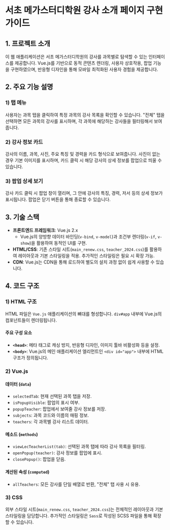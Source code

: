 ﻿# 서초 메가스터디학원 강사 소개 페이지 구현 가이드

## 1. 프로젝트 소개

이 웹 애플리케이션은 서초 메가스터디학원의 강사를 과목별로 탐색할 수 있는 인터페이스를 제공합니다. Vue.js를 기반으로 동적 콘텐츠 렌더링, 사용자 상호작용, 팝업 기능을 구현하였으며, 반응형 디자인을 통해 모바일 최적화된 사용자 경험을 제공합니다.

## 2. 주요 기능 설명

### 1) 탭 메뉴
사용자는 과목 탭을 클릭하여 특정 과목의 강사 목록을 확인할 수 있습니다. "전체" 탭을 선택하면 모든 과목의 강사를 표시하며, 각 과목에 해당하는 강사들을 필터링해서 보여줍니다.

### 2) 강사 정보 카드
강사의 이름, 과목, 사진, 주요 특징 및 경력을 카드 형식으로 보여줍니다. 사진이 없는 경우 기본 이미지를 표시하며, 카드 클릭 시 해당 강사의 상세 정보를 팝업으로 띄울 수 있습니다.

### 3) 팝업 상세 보기
강사 카드 클릭 시 팝업 창이 열리며, 그 안에 강사의 특징, 경력, 저서 등의 상세 정보가 표시됩니다. 팝업은 닫기 버튼을 통해 종료할 수 있습니다.

## 3. 기술 스택

- **프론트엔드 프레임워크**: Vue.js 2.x
    - Vue.js의 양방향 데이터 바인딩(`v-bind`, `v-model`)과 조건부 렌더링(`v-if`, `v-show`)을 활용하여 동적인 UI를 구현.
- **HTML/CSS**: 기존 스타일 시트(`main_renew.css`, `teacher_2024.css`)를 활용하여 레이아웃과 기본 스타일링을 적용. 추가적인 스타일링은 필요 시 확장 가능.
- **CDN**: Vue.js는 CDN을 통해 로드하여 별도의 설치 과정 없이 쉽게 사용할 수 있습니다.

## 4. 코드 구조

### 1) HTML 구조
HTML 파일은 `Vue.js` 애플리케이션의 뼈대를 형성합니다. `div#app` 내부에 Vue.js의 컴포넌트들이 렌더링됩니다.

#### 주요 구성 요소
- **`<head>`**: 메타 태그로 캐싱 방지, 반응형 디자인, 이미지 툴바 비활성화 등을 설정.
- **`<body>`**: Vue.js의 메인 애플리케이션 엘리먼트인 `<div id="app">` 내부에 HTML 구조가 정의됩니다.

### 2) Vue.js
#### 데이터 (`data`)
- `selectedTab`: 현재 선택된 과목 탭을 저장.
- `isPopupVisible`: 팝업의 표시 여부.
- `popupTeacher`: 팝업에서 보여줄 강사 정보를 저장.
- `subjects`: 과목 코드와 이름의 매핑 정보.
- `teachers`: 각 과목별 강사 리스트 데이터.

#### 메소드 (`methods`)
- `viewLecTeacherList(tab)`: 선택된 과목 탭에 따라 강사 목록을 필터링.
- `openPopup(teacher)`: 강사 정보를 팝업에 표시.
- `closePopup()`: 팝업을 닫음.

#### 계산된 속성 (`computed`)
- `allTeachers`: 모든 강사를 단일 배열로 반환, "전체" 탭 사용 시 유용.

### 3) CSS
외부 스타일 시트(`main_renew.css`, `teacher_2024.css`)는 전체적인 레이아웃과 기본 스타일링을 담당합니다. 추가적인 스타일링은 `Sass`로 작성된 SCSS 파일을 통해 확장할 수 있습니다.
